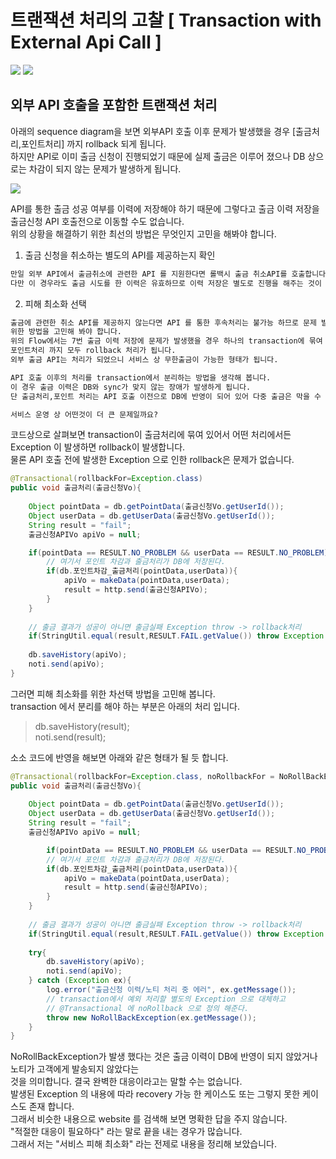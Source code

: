 # 트랜잭션 처리의 고찰 [ Transaction with External Api Call ]
![](https://img.shields.io/badge/Java-1.8%20version-brightgreen) ![](https://img.shields.io/badge/Section-Transation-orange)

## 외부 API 호출을 포함한 트랜잭션 처리
아래의 sequence diagram을 보면 외부API 호출 이후 문제가 발생했을 경우 [출금처리,포인트처리] 까지 rollback 되게 됩니다.  
하지만 API로 이미 출금 신청이 진행되었기 때문에 실제 출금은 이루어 졌으나 DB 상으로는 차감이 되지 않는 문제가 발생하게 됩니다. 

[![](https://mermaid.ink/img/pako:eNplksFOwkAQhl9lslfhBXowkeDBm9F462VpB22k27psD4aQkEiM0RgPxqgJmHrAeMAEAZGDT9Qu7-As1IJw29n_m_lndrbBnMBFZrE6nkUoHCx7_Fhy3xYAPFKBiPwKynnkqEDCUX0RhVwqz_FCLhTs7O-tX5VL6zf6eZpOWhlqqhS3t7coBAtmd33dnc6up6AnnWR6Bfom1sMPA5ZLUCQQNsDhU_rWh_R2oLvj2UUL9Pd7et-FzRzdiXVMevyQjsYZZihSCSLWylwXJQu5xyJeovkAy4y8zaW26pwN0_5MRl-gH_uEwAGqSAqTU5HITyGUQaWGfmYDJnulJ6Dp0rhH3bf0S89AKNxV9p-TCJSXi6QW5-9MejIcJKMfqtLWl6-swHyUPvdc2nrD8DZTJ-ijzSw6uljlUU3ZzBZNQqPQ5Qp3XY-Wz6wqr9WxwMzHODwXDrOUjPAPyn5ORjV_Ab7nAiU)](https://mermaid.live/edit#pako:eNplksFOwkAQhl9lslfhBXowkeDBm9F462VpB22k27psD4aQkEiM0RgPxqgJmHrAeMAEAZGDT9Qu7-As1IJw29n_m_lndrbBnMBFZrE6nkUoHCx7_Fhy3xYAPFKBiPwKynnkqEDCUX0RhVwqz_FCLhTs7O-tX5VL6zf6eZpOWhlqqhS3t7coBAtmd33dnc6up6AnnWR6Bfom1sMPA5ZLUCQQNsDhU_rWh_R2oLvj2UUL9Pd7et-FzRzdiXVMevyQjsYZZihSCSLWylwXJQu5xyJeovkAy4y8zaW26pwN0_5MRl-gH_uEwAGqSAqTU5HITyGUQaWGfmYDJnulJ6Dp0rhH3bf0S89AKNxV9p-TCJSXi6QW5-9MejIcJKMfqtLWl6-swHyUPvdc2nrD8DZTJ-ijzSw6uljlUU3ZzBZNQqPQ5Qp3XY-Wz6wqr9WxwMzHODwXDrOUjPAPyn5ORjV_Ab7nAiU)

API를 통한 출금 성공 여부를 이력에 저장해야 하기 때문에 그렇다고 출금 이력 저장을 출금신청 API 호출전으로 이동할 수도 없습니다.  
위의 상황을 해결하기 위한 최선의 방법은 무엇인지 고민을 해봐야 합니다.  

1. 출금 신청을 취소하는 별도의 API를 제공하는지 확인
```html
만일 외부 API에서 출금취소에 관련한 API 를 지원한다면 롤백시 출금 취소API를 호출합니다.
다만 이 경우라도 출금 시도를 한 이력은 유효하므로 이력 저장은 별도로 진행을 해주는 것이 좋을 듯 합니다.
```

2. 피해 최소화 선택
```html
출금에 관련한 취소 API를 제공하지 않는다면 API 를 통한 후속처리는 불가능 하므로 문제 발생 시 서비스 피해 최소화를 
위한 방법을 고민해 봐야 합니다.  
위의 Flow에서는 7번 출금 이력 저장에 문제가 발생했을 경우 하나의 transaction에 묶여 있는 4번 출금처리와 
포인트처리 까지 모두 rollback 처리가 됩니다.  
외부 출금 API는 처리가 되었으니 서비스 상 무한출금이 가능한 형태가 됩니다.  

API 호출 이후의 처리를 transaction에서 분리하는 방법을 생각해 봅니다.
이 경우 출금 이력은 DB와 sync가 맞지 않는 장애가 발생하게 됩니다.
단 출금처리,포인트 처리는 API 호출 이전으로 DB에 반영이 되어 있어 다중 출금은 막을 수 있습니다.

서비스 운영 상 어떤것이 더 큰 문제일까요?
```

코드상으로 살펴보면 transaction이 출금처리에 묶여 있어서 어떤 처리에서든 Exception 이 발생하면 rollback이 발생합니다.  
물론 API 호출 전에 발생한 Exception 으로 인한 rollback은 문제가 없습니다.
```java
@Transactional(rollbackFor=Exception.class)
public void 출금처리(출금신청Vo){
    
    Object pointData = db.getPointData(출금신청Vo.getUserId());
    Object userData = db.getUserData(출금신청Vo.getUserId());
    String result = "fail";
    출금신청APIVo apiVo = null;

    if(pointData == RESULT.NO_PROBLEM && userData == RESULT.NO_PROBLEM){
        // 여기서 포인트 차감과 출금처리가 DB에 저장된다.
        if(db.포인트차감_출금처리(pointData,userData)){
            apiVo = makeData(pointData,userData);
            result = http.send(출금신청APIVo);
        }
    }
    
    // 출금 결과가 성공이 아니면 출금실패 Exception throw -> rollback처리
    if(StringUtil.equal(result,RESULT.FAIL.getValue()) throw Exception
    
    db.saveHistory(apiVo);
    noti.send(apiVo);
}
```
그러면 피해 최소화를 위한 차선택 방법을 고민해 봅니다.  
transaction 에서 분리를 해야 하는 부분은 아래의 처리 입니다.  
>db.saveHistory(result);  
>noti.send(result);  

소소 코드에 반영을 해보면 아래와 같은 형태가 될 듯 합니다.

```java
@Transactional(rollbackFor=Exception.class, noRollbackFor = NoRollBackException.class)
public void 출금처리(출금신청Vo){
    
    Object pointData = db.getPointData(출금신청Vo.getUserId());
    Object userData = db.getUserData(출금신청Vo.getUserId());
    String result = "fail";
    출금신청APIVo apiVo = null;

        if(pointData == RESULT.NO_PROBLEM && userData == RESULT.NO_PROBLEM){
        // 여기서 포인트 차감과 출금처리가 DB에 저장된다.
        if(db.포인트차감_출금처리(pointData,userData)){
            apiVo = makeData(pointData,userData);
            result = http.send(출금신청APIVo);
        }
    }
    
    // 출금 결과가 성공이 아니면 출금실패 Exception throw -> rollback처리
    if(StringUtil.equal(result,RESULT.FAIL.getValue()) throw Exception
        
    try{
        db.saveHistory(apiVo);
        noti.send(apiVo);
    } catch (Exception ex){
        log.error("출금신청 이력/노티 처리 중 에러", ex.getMessage());
        // transaction에서 예외 처리할 별도의 Exception 으로 대체하고 
        // @Transactional 에 noRollback 으로 정의 해준다.
        throw new NoRollBackException(ex.getMessage());
    }
}
```

NoRollBackException가 발생 했다는 것은 출금 이력이 DB에 반영이 되지 않았거나 노티가 고객에게 발송되지 않았다는  
것을 의미합니다. 결국 완벽한 대응이라고는 말할 수는 없습니다.  
발생된 Exception 의 내용에 따라 recovery 가능 한 케이스도 또는 그렇지 못한 케이스도 존재 합니다.  
그래서 비슷한 내용으로 website 를 검색해 보면 명확한 답을 주지 않습니다.  
"적절한 대응이 필요하다" 라는 말로 끝을 내는 경우가 많습니다.  
그래서 저는 "서비스 피해 최소화" 라는 전제로 내용을 정리해 보았습니다. 

